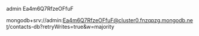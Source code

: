 admin
Ea4m6Q7RfzeOFfuF

mongodb+srv://admin:Ea4m6Q7RfzeOFfuF@cluster0.fnzqpzg.mongodb.net/contacts-db?retryWrites=true&w=majority